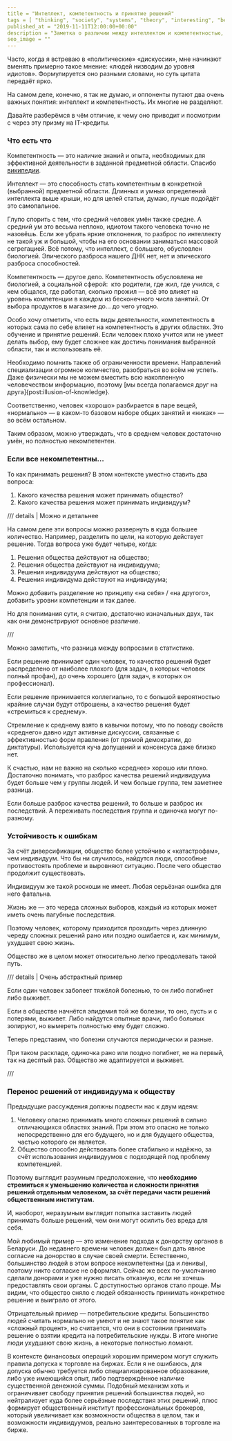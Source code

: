 ```yaml
---
title = "Интеллект, компетентность и принятие решений"
tags = [ "thinking", "society", "systems", "theory", "interesting", "best"]
published_at = "2019-11-11T12:00:00+00:00"
description = "Заметка о различии между интеллектом и компетентностью, как это влияет на обсуждение и принятие решений."
seo_image = ""
---
```


Часто, когда я встреваю в «политические» «дискуссии», мне начинают вменять примерно такое мнение: «людей низводим до уровня идиотов». Формулируется оно разными словами, но суть цитата передаёт ярко.

На самом деле, конечно, я так не думаю, и оппоненты путают два очень важных понятия: интеллект и компетентность. Их многие не разделяют.

Давайте разберёмся в чём отличие, к чему оно приводит и посмотрим с через эту призму на IT-кредиты.

<!-- more -->

### Что есть что

Компетентность — это наличие знаний и опыта, необходимых для эффективной деятельности в заданной предметной области. Спасибо [википедии](https://ru.wikipedia.org/wiki/Компетентность).

Интеллект — это способность стать компетентным в конкретной (выбранной) предметной области. Длинных и умных определений интеллекта выше крыши, но для целей статьи, думаю, лучше подойдёт это самопальное.

Глупо спорить с тем, что средний человек умён также средне. А средний ум это весьма неплохо, идиотом такого человека точно не назовёшь. Если же убрать яркие отклонения, то разброс по интеллекту не такой уж и большой, чтобы на его основании заниматься массовой сегрегацией. Всё потому, что интеллект, с большего, обусловлен биологией. Эпического разброса нашего ДНК нет, нет и эпического разброса способностей.

Компетентность — другое дело. Компетентность обусловлена не биологией, а социальной сферой:  кто родители, где жил, где учился, с кем общался, где работал, сколько прожил — всё это влияет на уровень компетенции в каждом из бесконечного числа занятий. От выбора продуктов в магазине до… до чего угодно.

Особо хочу отметить, что есть виды деятельности, компетентность в которых сама по себе влияет на компетентность в других областях. Это обучение и принятие решений. Если человек плохо учится или не умеет делать выбор, ему будет сложнее как достичь понимания выбранной области, так и использовать её.

Необходимо помнить также об ограниченности времени. Направлений специализации огромное количество, разобраться во всём не успеть. Даже физически мы не можем вместить всю накопленную человечеством информацию, поэтому [мы всегда полагаемся друг на друга]{post:illusion-of-knowledge}.

Соответственно, человек «хорошо» разбирается в паре вещей, «нормально» — в каком-то базовом наборе общих занятий и «никак» — во всём остальном.

Таким образом, можно утверждать, что в среднем человек достаточно умён, но полностью некомпетентен.

### Если все некомпетентны…

То как принимать решения? В этом контексте уместно ставить два вопроса:

1. Какого качества решения может принимать общество?
2. Какого качества решения может принимать индивидуум?

/// details | Можно и детальнее

На самом деле эти вопросы можно развернуть в куда большее количество. Например, разделить по цели, на которую действует решение. Тогда вопроса уже будет четыре, когда:

1. Решения общества действуют на общество;
2. Решения общества действуют на индивидуума;
3. Решения индивидуума действуют на общество;
4. Решения индивидума действуют на индивидуума;

Можно добавить разделение но принципу «на себя» / «на другого», добавить уровни компетенции и так далее.

Но для понимания сути, я считаю, достаточно изначальных двух, так как они демонстрируют основное различие.

///

Можно заметить, что разница между вопросами в статистике.

Если решение принимает один человек, то качество решений будет распределено от наиболее плохого (для задач, в которых человек полный профан), до очень хорошего (для задач, в которых он профессионал).

Если решение принимается коллегиально, то с большой вероятностью крайние случаи будут отброшены, а качество решения будет «стремиться к среднему».

Стремление к среднему взято в кавычки потому, что по поводу свойств «среднего» давно идут активные дискуссии, связанные с эффективностью форм правления (от прямой демократии, до диктатуры). Используется куча допущений и консенсуса даже близко нет.

К счастью, нам не важно на сколько «среднее» хорошо или плохо. Достаточно понимать, что разброс качества решений индивидуума будет больше чем у группы людей. И чем больше группа, тем заметнее разница.

Если больше разброс качества решений, то больше и разброс их последствий. А переживать последствия группа и одиночка могут по-разному.

### Устойчивость к ошибкам

За счёт диверсификации, общество более устойчиво к «катастрофам», чем индивидуум. Что бы ни случилось, найдутся люди, способные противостоять проблеме и выровняют ситуацию. После чего общество продолжит существовать.

Индивидуум же такой роскоши не имеет. Любая серьёзная ошибка для него фатальна.

Жизнь же — это череда сложных выборов, каждый из которых может иметь очень пагубные последствия.

Поэтому человек, которому приходится проходить через длинную череду сложных решений рано или поздно ошибается и, как минимум, ухудшает свою жизнь.

Общество же в целом может относительно легко преодолевать такой путь.

/// details | Очень абстрактный пример

Если один человек заболеет тяжёлой болезнью, то он либо погибнет либо выживет.

Если в обществе начнётся эпидемия той же болезни, то оно, пусть и с потерями, выживет. Либо найдутся опытные врачи, либо больных золируют, но вымереть полностью ему будет сложно.

Теперь представим, что болезни случаются периодически и разные.

При таком раскладе, одиночка рано или поздно погибнет, не на первый, так на десятый раз. Общество же адаптируется и выживет.

///

### Перенос решений от индивидуума к обществу

Предыдущие рассуждения должны подвести нас к двум идеям:

1. Человеку опасно принимать много сложных решений в сильно отличающихся областях знаний. При этом это опасно не только непосредственно для его будущего, но и для будущего общества, частью которого он является.
2. Общество способно действовать более стабильно и надёжно, за счёт использования индивидуумов с подходящей под проблему компетенцией.

Поэтому выглядит разумным предположение, что **необходимо стремиться к уменьшению количества и сложности принятия решений отдельным человеком, за счёт передачи части решений общественным институтам.**

И, наоборот, неразумным выглядит попытка заставить людей принимать больше решений, чем они могут осилить без вреда для себя.

Мой любимый пример — это изменение подхода к донорству органов в Беларуси. До недавнего времени человек должен был дать явное согласие на донорство в случае своей смерти. Естественно, большинство людей в этом вопросе некомпетентны (да и ленивы), поэтому никто согласие не оформлял. Сейчас же всех по-умолчанию сделали донорами и уже нужно писать отказную, если не хочешь предоставлять свои органы. С доступностью органов стало проще. Мы видим, что общество сняло с людей обязанность принимать конкретное решение и выиграло от этого.

Отрицательный пример — потребительские кредиты. Большинство людей считать нормально не умеют и не знают такое понятие как «сложный процент», но считается, что они в состоянии принимать решение о взятии кредита на потребительские нужды. В итоге многие люди ухудшают свою жизнь, а некоторые полностью ломают.

В контексте финансовых операций хорошим примером могут служить правила допуска к торговле на биржах. Если я не ошибаюсь, для допуска обычно требуется либо специализированное образование, либо уже имеющийся опыт, либо подтверждённое наличие существенной денежной суммы. Подобный механизм хоть и ограничивает свободу принятия решений большинства людей, но нейтрализует куда более серьёзные последствия этих решений, плюс формирует общественный институт профессиональных брокеров, который увеличивает как возможности общества в целом, так и возможности индивидуумов, реально заинтересованных в торговле на бирже.
